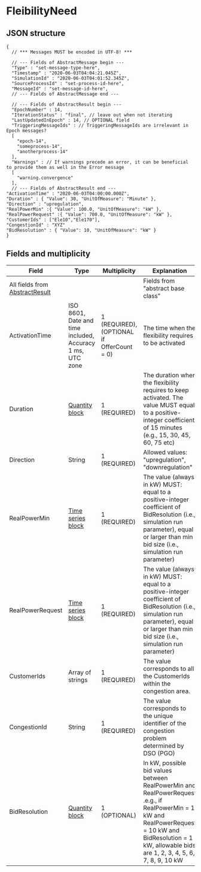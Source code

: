 # FleibilityNeed

## JSON structure
```nohighlight
{
  // *** Messages MUST be encoded in UTF-8! ***

  // --- Fields of AbstractMessage begin ---
  "Type" : "set-message-type-here",
  "Timestamp" : "2020-06-03T04:04:21.045Z",
  "SimulationId" : "2020-06-03T04:01:52.345Z",
  "SourceProcessId" : "set-process-id-here",
  "MessageId" : "set-message-id-here",
  // --- Fields of AbstractMessage end ---

  // --- Fields of AbstractResult begin ---
  "EpochNumber" : 14,
  "IterationStatus" : "final", // leave out when not iterating
  "LastUpdatedInEpoch" : 14, // OPTIONAL field
  "TriggeringMessageIds" : // TriggeringMessageIds are irrelevant in Epoch messages?
  [
    "epoch-14",
    "someprocess-14",
    "anotherprocess-14"
  ],
  "Warnings" : // If warnings precede an error, it can be beneficial to provide them as well in the Error message
  [
    "warning.convergence"
  ],
  // --- Fields of AbstractResult end ---
"ActivationTime" : "2020-06-03T04:00:00.000Z",
"Duration" : { "Value": 30, "UnitOfMeasure": "Minute" },
"Direction" : "upregulation",
"RealPowerMin" :{ "Value": 100.0, "UnitOfMeasure": "kW" },
"RealPowerRequest" :{ "Value": 700.0, "UnitOfMeasure": "kW" },
"CustomerIds" : ["Ele10","Ele170"],
"CongestionId" : "XYZ"
"BidResolution" : { "Value": 10, "UnitOfMeasure": "kW" }
}
```

## Fields and multiplicity

| Field | Type | Multiplicity | Explanation |
| --- | --- | --- | --- |
| All fields from [AbstractResult](core_msg-abstractresult.md) | | | Fields from "abstract base class" |
| ActivationTime | ISO 8601, Date and time included, Accuracy 1 ms, UTC zone | 1 (REQUIRED), (OPTIONAL if OfferCount = 0) | The time when the flexibility requires to be activated |
| Duration | [Quantity block](core_block-quantity.md) | 1 (REQUIRED)| The duration when the flexibility requires to keep activated.  The value MUST equal to a positive-integer coefficient of 15 minutes (e.g., 15, 30, 45, 60, 75 etc) |
| Direction | String | 1 (REQUIRED)| Allowed values: "upregulation", "downregulation" |
| RealPowerMin | [Time series block](core_block-time-series.md) | 1 (REQUIRED) | The value (always in kW) MUST:  equal to a positive-integer coefficient of BidResolution (i.e., simulation run parameter),  equal or larger than min bid size (i.e., simulation run parameter)|
| RealPowerRequest | [Time series block](core_block-time-series.md) | 1 (REQUIRED) | The value (always in kW) MUST:  equal to a positive-integer coefficient of BidResolution (i.e., simulation run parameter),  equal or larger than min bid size (i.e., simulation run parameter)|
| CustomerIds | Array of strings | 1 (REQUIRED) | The value corresponds to all the CustomerIds within the congestion area.|
| CongestionId | String | 1 (REQUIRED) | The value corresponds to the unique identifier of the congestion problem determined by DSO (PGO) |
| BidResolution | [Quantity block](core_block-quantity.md) | 1 (OPTIONAL)| In kW, possible bid values between RealPowerMin and RealPowerRequest  .e.g., if RealPowerMin = 1 kW and RealPowerRequest = 10 kW and BidResolution = 1 kW, allowable bids are 1, 2, 3, 4, 5, 6, 7, 8, 9, 10 kW |



